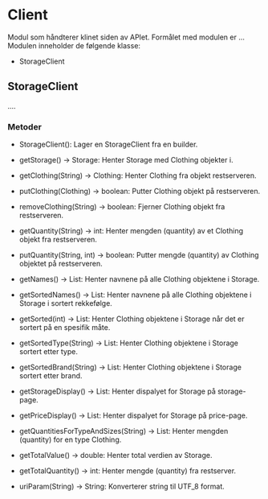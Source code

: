 # Client

Modul som håndterer klinet siden av APIet. Formålet med modulen er ...
Modulen inneholder de følgende klasse:

- StorageClient

## StorageClient

....

### Metoder

- StorageClient(): Lager en StorageClient fra en builder.

- getStorage() -> Storage: Henter Storage med Clothing objekter i.

- getClothing(String) -> Clothing: Henter Clothing fra objekt restserveren.

- putClothing(Clothing) -> boolean: Putter Clothing objekt på restserveren.

- removeClothing(String) -> boolean: Fjerner Clothing objekt fra restserveren.

- getQuantity(String) -> int: Henter mengden (quantity) av et Clothing objekt fra restserveren. 

- putQuantity(String, int) -> boolean: Putter mengde (quantity) av Clothing objektet på restserveren.  

- getNames() -> List<String>: Henter navnene på alle Clothing objektene i Storage.

- getSortedNames() -> List<String>: Henter navnene på alle Clothing objektene i Storage i sortert rekkefølge.

- getSorted(int) -> List<String>: Henter Clothing objektene i Storage når det er sortert på en spesifik måte.

- getSortedType(String) -> List<String>: Henter Clothing objektene i Storage sortert etter type.

- getSortedBrand(String) -> List<String>: Henter Clothing objektene i Storage sortert etter brand.

- getStorageDisplay() -> List<String>: Henter dispalyet for Storage på storage-page.

- getPriceDisplay() -> List<String>: Henter dispalyet for Storage på price-page.

- getQuantitiesForTypeAndSizes(String) -> List<Integer>: Henter mengden (quantity) for en type Clothing.

- getTotalValue() -> double: Henter total verdien av Storage.

- getTotalQuantity() -> int: Henter mengde (quantity) fra restserver.

- uriParam(String) -> String: Konverterer string til UTF_8 format.
